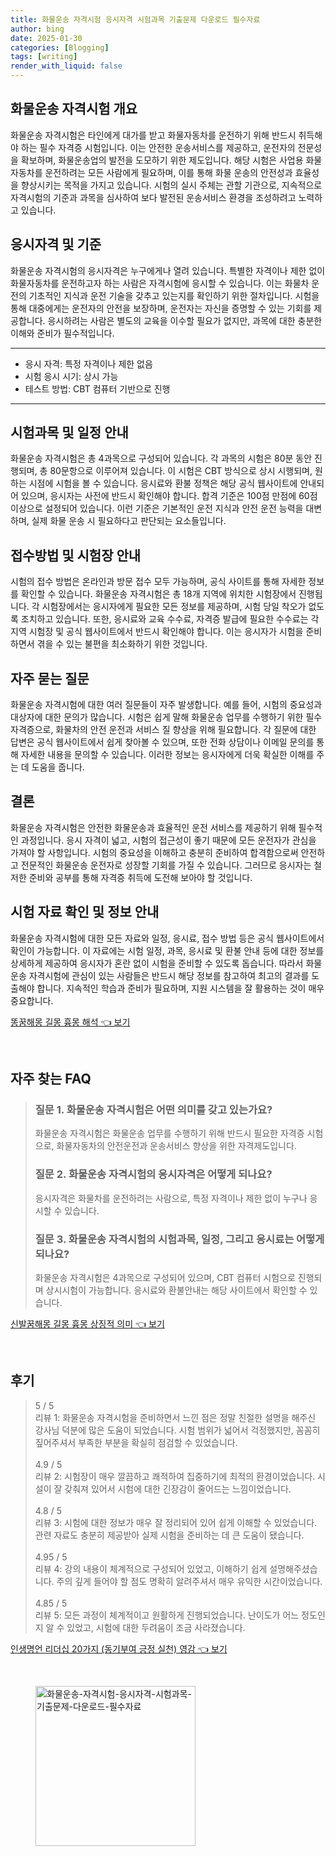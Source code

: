 ```yaml
---
title: 화물운송 자격시험 응시자격 시험과목 기출문제 다운로드 필수자료
author: bing
date: 2025-01-30
categories: [Blogging]
tags: [writing]
render_with_liquid: false
---
```



<h2 id='화물운송_자격시험_소개'>화물운송 자격시험 개요</h2>

<p>화물운송 자격시험은 타인에게 대가를 받고 화물자동차를 운전하기 위해 반드시 취득해야 하는 필수 자격증 시험입니다. 이는 안전한 운송서비스를 제공하고, 운전자의 전문성을 확보하며, 화물운송업의 발전을 도모하기 위한 제도입니다. 해당 시험은 사업용 화물자동차를 운전하려는 모든 사람에게 필요하며, 이를 통해 화물 운송의 안전성과 효율성을 향상시키는 목적을 가지고 있습니다. 시험의 실시 주체는 관할 기관으로, 지속적으로 자격시험의 기준과 과목을 심사하여 보다 발전된 운송서비스 환경을 조성하려고 노력하고 있습니다.</p>

<h2 id='응시자격_및_기준'>응시자격 및 기준</h2>

<p>화물운송 자격시험의 응시자격은 누구에게나 열려 있습니다. 특별한 자격이나 제한 없이 화물자동차를 운전하고자 하는 사람은 자격시험에 응시할 수 있습니다. 이는 화물차 운전의 기초적인 지식과 운전 기술을 갖추고 있는지를 확인하기 위한 절차입니다. 시험을 통해 대중에게는 운전자의 안전을 보장하며, 운전자는 자신을 증명할 수 있는 기회를 제공합니다. 응시하려는 사람은 별도의 교육을 이수할 필요가 없지만, 과목에 대한 충분한 이해와 준비가 필수적입니다.</p>

<hr />

<ul>
    <li>응시 자격: 특정 자격이나 제한 없음</li>
    <li>시험 응시 시기: 상시 가능</li>
    <li>테스트 방법: CBT 컴퓨터 기반으로 진행</li>
</ul>

<hr />

<h2 id='시험과목_및_일정_알림'>시험과목 및 일정 안내</h2>

<p>화물운송 자격시험은 총 4과목으로 구성되어 있습니다. 각 과목의 시험은 80분 동안 진행되며, 총 80문항으로 이루어져 있습니다. 이 시험은 CBT 방식으로 상시 시행되며, 원하는 시점에 시험을 볼 수 있습니다. 응시료와 환불 정책은 해당 공식 웹사이트에 안내되어 있으며, 응시자는 사전에 반드시 확인해야 합니다. 합격 기준은 100점 만점에 60점 이상으로 설정되어 있습니다. 이런 기준은 기본적인 운전 지식과 안전 운전 능력을 대변하며, 실제 화물 운송 시 필요하다고 판단되는 요소들입니다.</p>

<h2 id='접수방법_및_시험장_안내'>접수방법 및 시험장 안내</h2>

<p>시험의 접수 방법은 온라인과 방문 접수 모두 가능하며, 공식 사이트를 통해 자세한 정보를 확인할 수 있습니다. 화물운송 자격시험은 총 18개 지역에 위치한 시험장에서 진행됩니다. 각 시험장에서는 응시자에게 필요한 모든 정보를 제공하며, 시험 당일 착오가 없도록 조치하고 있습니다. 또한, 응시료와 교육 수수료, 자격증 발급에 필요한 수수료는 각 지역 시험장 및 공식 웹사이트에서 반드시 확인해야 합니다. 이는 응시자가 시험을 준비하면서 겪을 수 있는 불편을 최소화하기 위한 것입니다.</p>

<h2 id='자주_묻는_질문'>자주 묻는 질문</h2>

<p>화물운송 자격시험에 대한 여러 질문들이 자주 발생합니다. 예를 들어, 시험의 중요성과 대상자에 대한 문의가 많습니다. 시험은 쉽게 말해 화물운송 업무를 수행하기 위한 필수 자격증으로, 화물차의 안전 운전과 서비스 질 향상을 위해 필요합니다. 각 질문에 대한 답변은 공식 웹사이트에서 쉽게 찾아볼 수 있으며, 또한 전화 상담이나 이메일 문의를 통해 자세한 내용을 문의할 수 있습니다. 이러한 정보는 응시자에게 더욱 확실한 이해를 주는 데 도움을 줍니다.</p>

<h2 id='결론'>결론</h2>

<p>화물운송 자격시험은 안전한 화물운송과 효율적인 운전 서비스를 제공하기 위해 필수적인 과정입니다. 응시 자격이 넓고, 시험의 접근성이 좋기 때문에 모든 운전자가 관심을 가져야 할 사항입니다. 시험의 중요성을 이해하고 충분히 준비하여 합격함으로써 안전하고 전문적인 화물운송 운전자로 성장할 기회를 가질 수 있습니다. 그러므로 응시자는 철저한 준비와 공부를 통해 자격증 취득에 도전해 보아야 할 것입니다.</p>

<h2 id='시험_자료_확인'>시험 자료 확인 및 정보 안내</h2>

<p>화물운송 자격시험에 대한 모든 자료와 일정, 응시료, 접수 방법 등은 공식 웹사이트에서 확인이 가능합니다. 이 자료에는 시험 일정, 과목, 응시료 및 환불 안내 등에 대한 정보를 상세하게 제공하여 응시자가 혼란 없이 시험을 준비할 수 있도록 돕습니다. 따라서 화물운송 자격시험에 관심이 있는 사람들은 반드시 해당 정보를 참고하여 최고의 결과를 도출해야 합니다. 지속적인 학습과 준비가 필요하며, 지원 시스템을 잘 활용하는 것이 매우 중요합니다.</p>


<p><a class="click-button" title="똥꿈해몽 길몽 흉몽 해석" href="https://afficreate.github.io/posts/%EB%98%A5%EA%BF%88%ED%95%B4%EB%AA%BD-%EA%B8%B8%EB%AA%BD-%ED%9D%89%EB%AA%BD-%ED%95%B4%EC%84%9D/" rel="dofollow">똥꿈해몽 길몽 흉몽 해석 👈 보기</a></p><br>
<h2 id='자주_찾는_FAQ'>자주 찾는 FAQ</h2>
<div itemscope="" itemtype="https://schema.org/FAQPage"> 
<blockquote> 
<div itemscope="" itemprop="mainEntity" itemtype="https://schema.org/Question"> 
<h3 itemprop="name">질문 1. 화물운송 자격시험은 어떤 의미를 갖고 있는가요?</h3> 
<div itemscope="" itemprop="acceptedAnswer" itemtype="https://schema.org/Answer"> 
<span itemprop="text"> 
<p>화물운송 자격시험은 화물운송 업무를 수행하기 위해 반드시 필요한 자격증 시험으로, 화물자동차의 안전운전과 운송서비스 향상을 위한 자격제도입니다.</p> 
</span> 
</div> 
</div> 

<div itemscope="" itemprop="mainEntity" itemtype="https://schema.org/Question"> 
<h3 itemprop="name">질문 2. 화물운송 자격시험의 응시자격은 어떻게 되나요?</h3> 
<div itemscope="" itemprop="acceptedAnswer" itemtype="https://schema.org/Answer"> 
<span itemprop="text"> 
<p>응시자격은 화물차를 운전하려는 사람으로, 특정 자격이나 제한 없이 누구나 응시할 수 있습니다.</p> 
</span> 
</div> 
</div> 

<div itemscope="" itemprop="mainEntity" itemtype="https://schema.org/Question"> 
<h3 itemprop="name">질문 3. 화물운송 자격시험의 시험과목, 일정, 그리고 응시료는 어떻게 되나요?</h3> 
<div itemscope="" itemprop="acceptedAnswer" itemtype="https://schema.org/Answer"> 
<span itemprop="text"> 
<p>화물운송 자격시험은 4과목으로 구성되어 있으며, CBT 컴퓨터 시험으로 진행되며 상시시험이 가능합니다. 응시료와 환불안내는 해당 사이트에서 확인할 수 있습니다.</p> 
</span> 
</div> 
</div> 

</blockquote> 
</div>
<p><a class="click-button" title="신발꿈해몽 길몽 흉몽 상징적 의미" href="https://afficreate.github.io/posts/%EC%8B%A0%EB%B0%9C%EA%BF%88%ED%95%B4%EB%AA%BD-%EA%B8%B8%EB%AA%BD-%ED%9D%89%EB%AA%BD-%EC%83%81%EC%A7%95%EC%A0%81-%EC%9D%98%EB%AF%B8/" rel="dofollow">신발꿈해몽 길몽 흉몽 상징적 의미 👈 보기</a></p><br>
<h2 id='후기'>후기</h2>
<div itemscope itemtype="https://schema.org/Product">
  <blockquote>
  <div itemprop="review" itemscope itemtype="https://schema.org/Review">
      <div itemprop="reviewRating" itemscope itemtype="https://schema.org/Rating"> <span itemprop="ratingValue">5</span> / <span itemprop="bestRating">5</span> </div>
      <span itemprop="reviewBody">리뷰 1: 화물운송 자격시험을 준비하면서 느낀 점은 정말 친절한 설명을 해주신 강사님 덕분에 많은 도움이 되었습니다. 시험 범위가 넓어서 걱정했지만, 꼼꼼히 짚어주셔서 부족한 부분을 확실히 점검할 수 있었습니다.</span>
  </div>
  <br>
  <div itemprop="review" itemscope itemtype="https://schema.org/Review">
      <div itemprop="reviewRating" itemscope itemtype="https://schema.org/Rating"> <span itemprop="ratingValue">4.9</span> / <span itemprop="bestRating">5</span> </div>
      <span itemprop="reviewBody">리뷰 2: 시험장이 매우 깔끔하고 쾌적하여 집중하기에 최적의 환경이었습니다. 시설이 잘 갖춰져 있어서 시험에 대한 긴장감이 줄어드는 느낌이었습니다.</span>
  </div>
  <br>
  <div itemprop="review" itemscope itemtype="https://schema.org/Review">
      <div itemprop="reviewRating" itemscope itemtype="https://schema.org/Rating"> <span itemprop="ratingValue">4.8</span> / <span itemprop="bestRating">5</span> </div>
      <span itemprop="reviewBody">리뷰 3: 시험에 대한 정보가 매우 잘 정리되어 있어 쉽게 이해할 수 있었습니다. 관련 자료도 충분히 제공받아 실제 시험을 준비하는 데 큰 도움이 됐습니다.</span>
  </div>
  <br>
  <div itemprop="review" itemscope itemtype="https://schema.org/Review">
      <div itemprop="reviewRating" itemscope itemtype="https://schema.org/Rating"> <span itemprop="ratingValue">4.95</span> / <span itemprop="bestRating">5</span> </div>
      <span itemprop="reviewBody">리뷰 4: 강의 내용이 체계적으로 구성되어 있었고, 이해하기 쉽게 설명해주셨습니다. 주의 깊게 들어야 할 점도 명확히 알려주셔서 매우 유익한 시간이었습니다.</span>
  </div>
  <br>
  <div itemprop="review" itemscope itemtype="https://schema.org/Review">
      <div itemprop="reviewRating" itemscope itemtype="https://schema.org/Rating"> <span itemprop="ratingValue">4.85</span> / <span itemprop="bestRating">5</span> </div>
      <span itemprop="reviewBody">리뷰 5: 모든 과정이 체계적이고 원활하게 진행되었습니다. 난이도가 어느 정도인지 알 수 있었고, 시험에 대한 두려움이 조금 사라졌습니다.</span>
  </div>
  </blockquote>
</div>
<p><a class="click-button" title="인생명언 리더십 20가지 (동기부여 긍정 실천) 영감" href="https://afficreate.github.io/posts/%EC%9D%B8%EC%83%9D%EB%AA%85%EC%96%B8-%EB%A6%AC%EB%8D%94%EC%8B%AD-20%EA%B0%80%EC%A7%80-(%EB%8F%99%EA%B8%B0%EB%B6%80%EC%97%AC-%EA%B8%8D%EC%A0%95-%EC%8B%A4%EC%B2%9C)-%EC%98%81%EA%B0%90/" rel="dofollow">인생명언 리더십 20가지 (동기부여 긍정 실천) 영감 👈 보기</a></p><br>
<figure class="image"><img src="https://afficreate.github.io/assets/img/thumbnail/화물운송-자격시험-응시자격-시험과목-기출문제-다운로드-필수자료.webp" alt="화물운송-자격시험-응시자격-시험과목-기출문제-다운로드-필수자료" width="256" height="256"></figure>